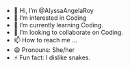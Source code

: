 - 👋 Hi, I’m @AlyssaAngelaRoy
- 👀 I’m interested in Coding
- 🌱 I’m currently learning Coding.
- 💞️ I’m looking to collaborate on Coding.
- 📫 How to reach me ...
- 😄 Pronouns: She/her
- ⚡ Fun fact: I dislike snakes.

<!---
AlyssaAngelaRoy/AlyssaAngelaRoy is a ✨ special ✨ repository because its `README.md` (this file) appears on your GitHub profile.
You can click the Preview link to take a look at your changes.
--->
